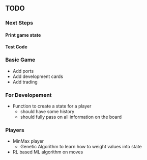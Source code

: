 ## TODO
### Next Steps
#### Print game state
#### Test Code

### Basic Game
* Add ports
* Add development cards
* Add trading
### For Developement
* Function to create a state for a player
  * should have some history
  * should fully pass on all information on the board
### Players
* MinMax player
  * Genetic Algorithm to learn how to weight values into state
* RL based ML algorithm on moves


